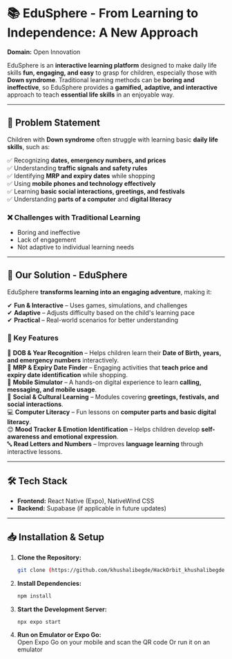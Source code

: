 # 📚 EduSphere - From Learning to Independence: A New Approach  
**Domain:** Open Innovation

EduSphere is an **interactive learning platform** designed to make daily life skills **fun, engaging, and easy** to grasp for children, especially those with **Down syndrome**. Traditional learning methods can be **boring and ineffective**, so EduSphere provides a **gamified, adaptive, and interactive** approach to teach **essential life skills** in an enjoyable way.  

---

## 🚀 Problem Statement  

Children with **Down syndrome** often struggle with learning basic **daily life skills**, such as:  

✅ Recognizing **dates, emergency numbers, and prices**  
✅ Understanding **traffic signals and safety rules**  
✅ Identifying **MRP and expiry dates** while shopping  
✅ Using **mobile phones and technology effectively**  
✅ Learning **basic social interactions, greetings, and festivals**  
✅ Understanding **parts of a computer** and **digital literacy**  

### ❌ Challenges with Traditional Learning  

- Boring and ineffective  
- Lack of engagement  
- Not adaptive to individual learning needs  

---

## 🎯 Our Solution - EduSphere  

EduSphere **transforms learning into an engaging adventure**, making it:  

✔ **Fun & Interactive** – Uses games, simulations, and challenges  
✔ **Adaptive** – Adjusts difficulty based on the child's learning pace  
✔ **Practical** – Real-world scenarios for better understanding  

### 🌟 Key Features  

🔢 **DOB & Year Recognition** – Helps children learn their **Date of Birth, years, and emergency numbers** interactively.  
🛒 **MRP & Expiry Date Finder** – Engaging activities that **teach price and expiry date identification** while shopping.  
📱 **Mobile Simulator** – A hands-on digital experience to learn **calling, messaging, and mobile usage**.  
🎉 **Social & Cultural Learning** – Modules covering **greetings, festivals, and social interactions**.  
💻 **Computer Literacy** – Fun lessons on **computer parts and basic digital literacy**.  
😊 **Mood Tracker & Emotion Identification** – Helps children develop **self-awareness and emotional expression**.  
🔤 **Read Letters and Numbers** – Improves **language learning** through interactive lessons.  

---

## 🛠 Tech Stack  

- **Frontend:** React Native (Expo), NativeWind CSS  
- **Backend:** Supabase (if applicable in future updates)  

---

## 📥 Installation & Setup  

1. **Clone the Repository:**  
   ```bash
   git clone (https://github.com/khushalibegde/HackOrbit_khushalibegde18.git)
2. **Install Dependencies:**  
   ```bash
   npm install
3. **Start the Development Server:**  
   ```bash
   npx expo start
4. **Run on Emulator or Expo Go:**  
   Open Expo Go on your mobile and scan the QR code
   Or run it on an emulator



